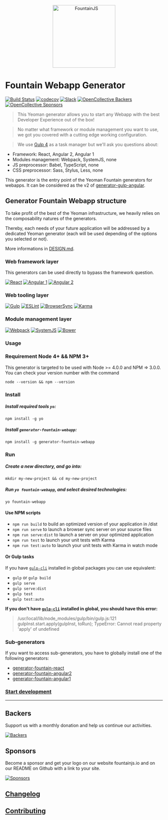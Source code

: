 <p align="center">
  <a href="http://fountainjs.io/">
    <img alt="FountainJS" src="http://fountainjs.io/assets/imgs/fountain.png" width="200">
  </a>
</p>

# Fountain Webapp Generator
[![Build Status](https://travis-ci.org/FountainJS/generator-fountain-webapp.svg?branch=master)](https://travis-ci.org/FountainJS/generator-fountain-webapp)
[![codecov](https://codecov.io/gh/FountainJS/generator-fountain-webapp/branch/master/graph/badge.svg)](https://codecov.io/gh/FountainJS/generator-fountain-webapp)
[![Slack](http://slackin.fountainjs.io/badge.svg)](http://slackin.fountainjs.io/)
[![OpenCollective Backers][backer-badge]][backer-url]
[![OpenCollective Sponsors][sponsor-badge]][sponsor-url]

> This Yeoman generator allows you to start any Webapp with the best Developer Experience out of the box!

> No matter what framework or module management you want to use, we got you covered with a cutting edge working configuration.

> We use [Gulp 4](http://gulpjs.com/) as a task manager but we'll ask you questions about:
- Framework: React, Angular 2, Angular 1
- Modules management: Webpack, SystemJS, none
- JS preprocessor: Babel, TypeScript, none
- CSS preprocessor: Sass, Stylus, Less, none

This generator is the entry point of the Yeoman Fountain generators for webapps. It can be considered as the v2 of [generator-gulp-angular](https://github.com/Swiip/generator-gulp-angular).

## Generator Fountain Webapp structure

To take profit of the best of the Yeoman infrastructure, we heavily relies on the composability natures of the generators.

Thereby, each needs of your future application will be addressed by a dedicated Yeoman generator (each will be used depending of the options you selected or not).

More informations in [DESIGN.md](http://fountainjs.io/doc/design).


### Web framework layer
This generators can be used directly to bypass the framework question.

[![React](http://fountainjs.io/assets/imgs/react.png)](https://github.com/FountainJS/generator-fountain-react)
[![Angular 1](http://fountainjs.io/assets/imgs/angular1.png)](https://github.com/FountainJS/generator-fountain-angular1)
[![Angular 2](http://fountainjs.io/assets/imgs/angular2.png)](https://github.com/FountainJS/generator-fountain-angular2)

### Web tooling layer
[![Gulp](http://fountainjs.io/assets/imgs/gulp.png)](https://github.com/FountainJS/generator-fountain-gulp)
[![ESLint](http://fountainjs.io/assets/imgs/eslint.png)](https://github.com/FountainJS/generator-fountain-eslint)
[![BrowserSync](http://fountainjs.io/assets/imgs/browsersync.png)](https://github.com/FountainJS/generator-fountain-browsersync)
[![Karma](http://fountainjs.io/assets/imgs/karma.png)](https://github.com/FountainJS/generator-fountain-karma)

### Module management layer
[![Webpack](http://fountainjs.io/assets/imgs/webpack.png)](https://github.com/FountainJS/generator-fountain-webpack)
[![SystemJS](http://fountainjs.io/assets/imgs/systemjs.png)](https://github.com/FountainJS/generator-fountain-systemjs)
[![Bower](http://fountainjs.io/assets/imgs/bower.png)](https://github.com/FountainJS/generator-fountain-inject)


### Usage

### Requirement Node 4+ && NPM 3+
This generator is targeted to be used with Node >= 4.0.0 and NPM => 3.0.0. You can check your version number with the command
```
node --version && npm --version
```

### Install

##### Install required tools `yo`:
```
npm install -g yo
```

##### Install `generator-fountain-webapp`:
```
npm install -g generator-fountain-webapp
```


### Run

##### Create a new directory, and go into:
```
mkdir my-new-project && cd my-new-project
```

##### Run `yo fountain-webapp`, and select desired technologies:
```
yo fountain-webapp
```
#### Use NPM scripts

- `npm run build` to build an optimized version of your application in /dist
- `npm run serve` to launch a browser sync server on your source files
- `npm run serve:dist` to launch a server on your optimized application
- `npm run test` to launch your unit tests with Karma
- `npm run test:auto` to launch your unit tests with Karma in watch mode


#### Or Gulp tasks

If you have [`gulp-cli`](https://www.npmjs.com/package/gulp-cli) installed in global packages you can use equivalent:

- `gulp` or `gulp build`
- `gulp serve`
- `gulp serve:dist`
- `gulp test`
- `gulp test:auto`

**If you don't have [`gulp-cli`](https://www.npmjs.com/package/gulp-cli) installed in global, you should have this error:**
> /usr/local/lib/node_modules/gulp/bin/gulp.js:121
    gulpInst.start.apply(gulpInst, toRun);
TypeError: Cannot read property 'apply' of undefined

### Sub-generators

If you want to access sub-generators, you have to globally install one of the following generators:
- [generator-fountain-react](https://github.com/FountainJS/generator-fountain-react)
- [generator-fountain-angular2](https://github.com/FountainJS/generator-fountain-angular2)
- [generator-fountain-angular1](https://github.com/FountainJS/generator-fountain-angular1)


### [Start development](http://fountainjs.io/doc/usage/#use-npm-scripts)

***

## Backers

Support us with a monthly donation and help us continue our activities.

[![Backers][backers-image]][support-url]

## Sponsors

Become a sponsor and get your logo on our website fountainjs.io and on our README on Github with a link to your site.

[![Sponsors][sponsors-image]][support-url]

## [Changelog](https://github.com/FountainJS/generator-fountain-webapp/releases)


## [Contributing](http://fountainjs.io/doc/contributing)

[backer-url]: #backers
[backer-badge]: https://opencollective.com/fountainjs/backers/badge.svg?color=blue
[sponsor-url]: #sponsors
[sponsor-badge]: https://opencollective.com/fountainjs/sponsors/badge.svg?color=blue
[support-url]: https://opencollective.com/fountainjs#support
[backers-image]: https://opencollective.com/fountainjs/backers.svg
[sponsors-image]: https://opencollective.com/fountainjs/sponsors.svg

